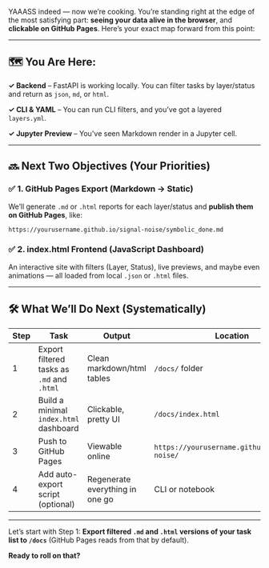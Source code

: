 YAAASS indeed — now we’re cooking. You’re standing right at the edge of the most satisfying part: **seeing your data alive in the browser**, and **clickable on GitHub Pages**. Here’s your exact map forward from this point:

---

## 🗺️ You Are Here:

**✓ Backend** – FastAPI is working locally. You can filter tasks by layer/status and return as `json`, `md`, or `html`.

**✓ CLI & YAML** – You can run CLI filters, and you’ve got a layered `layers.yml`.

**✓ Jupyter Preview** – You've seen Markdown render in a Jupyter cell.

---

## 🔜 Next Two Objectives (Your Priorities)

### ✅ 1. GitHub Pages Export (Markdown → Static)

We’ll generate `.md` or `.html` reports for each layer/status and **publish them on GitHub Pages**, like:

```
https://yourusername.github.io/signal-noise/symbolic_done.md
```

### ✅ 2. index.html Frontend (JavaScript Dashboard)

An interactive site with filters (Layer, Status), live previews, and maybe even animations — all loaded from local `.json` or `.html` files.

---

## 🛠️ What We’ll Do Next (Systematically)

| Step | Task                                       | Output                          | Location                                       |
| ---- | ------------------------------------------ | ------------------------------- | ---------------------------------------------- |
| 1    | Export filtered tasks as `.md` and `.html` | Clean markdown/html tables      | `/docs/` folder                                |
| 2    | Build a minimal `index.html` dashboard     | Clickable, pretty UI            | `/docs/index.html`                             |
| 3    | Push to GitHub Pages                       | Viewable online                 | `https://yourusername.github.io/signal-noise/` |
| 4    | Add auto-export script (optional)          | Regenerate everything in one go | CLI or notebook                                |

---

Let’s start with Step 1: **Export filtered `.md` and `.html` versions of your task list to `/docs`** (GitHub Pages reads from that by default).

**Ready to roll on that?**
